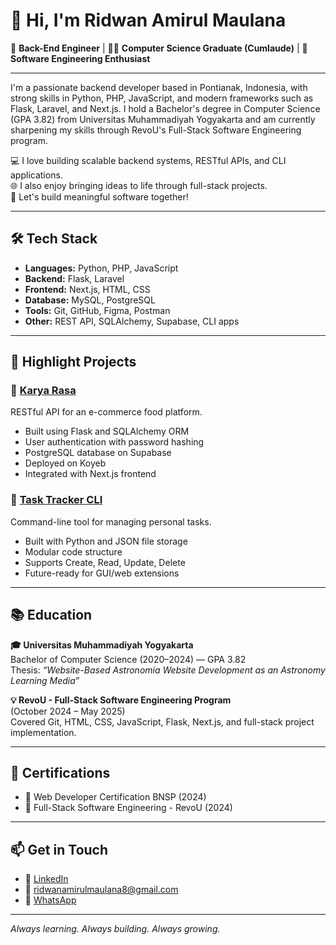# 👋 Hi, I'm Ridwan Amirul Maulana

🎯 **Back-End Engineer** | 👨‍🎓 **Computer Science Graduate (Cumlaude)** | 🔧 **Software Engineering Enthusiast**

---

I'm a passionate backend developer based in Pontianak, Indonesia, with strong skills in Python, PHP, JavaScript, and modern frameworks such as Flask, Laravel, and Next.js. I hold a Bachelor's degree in Computer Science (GPA 3.82) from Universitas Muhammadiyah Yogyakarta and am currently sharpening my skills through RevoU's Full-Stack Software Engineering program.

💻 I love building scalable backend systems, RESTful APIs, and CLI applications.  
🌐 I also enjoy bringing ideas to life through full-stack projects.  
🚀 Let's build meaningful software together!

---

## 🛠 Tech Stack

- **Languages:** Python, PHP, JavaScript  
- **Backend:** Flask, Laravel  
- **Frontend:** Next.js, HTML, CSS  
- **Database:** MySQL, PostgreSQL  
- **Tools:** Git, GitHub, Figma, Postman  
- **Other:** REST API, SQLAlchemy, Supabase, CLI apps  

---

## 📂 Highlight Projects

### 🔹 [Karya Rasa](https://github.com/ridwanam9/KaryaRasa_backend)
RESTful API for an e-commerce food platform.  
- Built using Flask and SQLAlchemy ORM  
- User authentication with password hashing  
- PostgreSQL database on Supabase  
- Deployed on Koyeb  
- Integrated with Next.js frontend

### 🔹 [Task Tracker CLI](https://github.com/ridwanam9/tasktracker-cli)
Command-line tool for managing personal tasks.  
- Built with Python and JSON file storage  
- Modular code structure  
- Supports Create, Read, Update, Delete  
- Future-ready for GUI/web extensions

---

## 📚 Education

**🎓 Universitas Muhammadiyah Yogyakarta**  
Bachelor of Computer Science (2020–2024) — GPA 3.82  
Thesis: _“Website-Based Astronomia Website Development as an Astronomy Learning Media”_

**💡 RevoU - Full-Stack Software Engineering Program**  
(October 2024 – May 2025)  
Covered Git, HTML, CSS, JavaScript, Flask, Next.js, and full-stack project implementation.

---

## 📄 Certifications

- 🧾 Web Developer Certification BNSP (2024)  
- 🧾 Full-Stack Software Engineering - RevoU (2024)

---

## 📫 Get in Touch

- 💼 [LinkedIn](https://www.linkedin.com/in/ridwan-maulana-ab1668238)  
- 📧 ridwanamirulmaulana8@gmail.com  
- 📱 [WhatsApp](https://wa.me/6289668630955)

---

_Always learning. Always building. Always growing._
